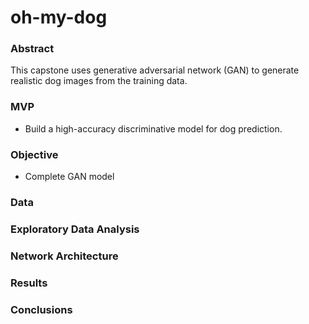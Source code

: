 # oh-my-dog

### Abstract

This capstone uses generative adversarial network (GAN) to generate realistic dog images from the training data. 

### MVP

* Build a high-accuracy discriminative model for dog prediction. 

### Objective

* Complete GAN model

### Data

### Exploratory Data Analysis

### Network Architecture

### Results

### Conclusions
